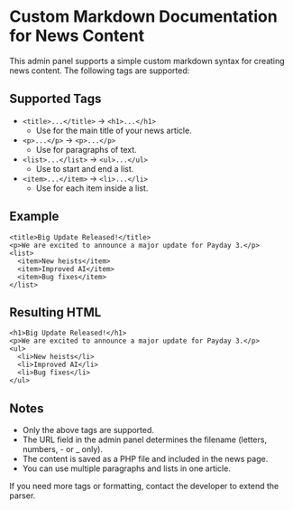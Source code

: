 # Custom Markdown Documentation for News Content

This admin panel supports a simple custom markdown syntax for creating news content. The following tags are supported:

## Supported Tags

- `<title>...</title>` → `<h1>...</h1>`
  - Use for the main title of your news article.
- `<p>...</p>` → `<p>...</p>`
  - Use for paragraphs of text.
- `<list>...</list>` → `<ul>...</ul>`
  - Use to start and end a list.
- `<item>...</item>` → `<li>...</li>`
  - Use for each item inside a list.

## Example

```
<title>Big Update Released!</title>
<p>We are excited to announce a major update for Payday 3.</p>
<list>
  <item>New heists</item>
  <item>Improved AI</item>
  <item>Bug fixes</item>
</list>
```

## Resulting HTML

```
<h1>Big Update Released!</h1>
<p>We are excited to announce a major update for Payday 3.</p>
<ul>
  <li>New heists</li>
  <li>Improved AI</li>
  <li>Bug fixes</li>
</ul>
```

## Notes
- Only the above tags are supported.
- The URL field in the admin panel determines the filename (letters, numbers, - or _ only).
- The content is saved as a PHP file and included in the news page.
- You can use multiple paragraphs and lists in one article.

If you need more tags or formatting, contact the developer to extend the parser.
